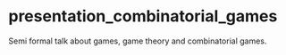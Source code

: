# presentation_combinatorial_games
Semi formal talk about games, game theory and combinatorial games.
